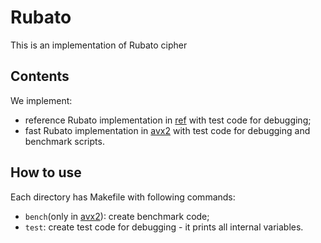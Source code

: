 # Rubato
This is an implementation of Rubato cipher

## Contents
We implement:
- reference Rubato implementation in [ref](./ref) with test code for debugging;
- fast Rubato implementation in [avx2](./avx2) with test code for debugging and benchmark scripts.

## How to use
Each directory has Makefile with following commands:
- ```bench```(only in [avx2](./avx2)): create benchmark code;
- ```test```: create test code for debugging - it prints all internal variables.
